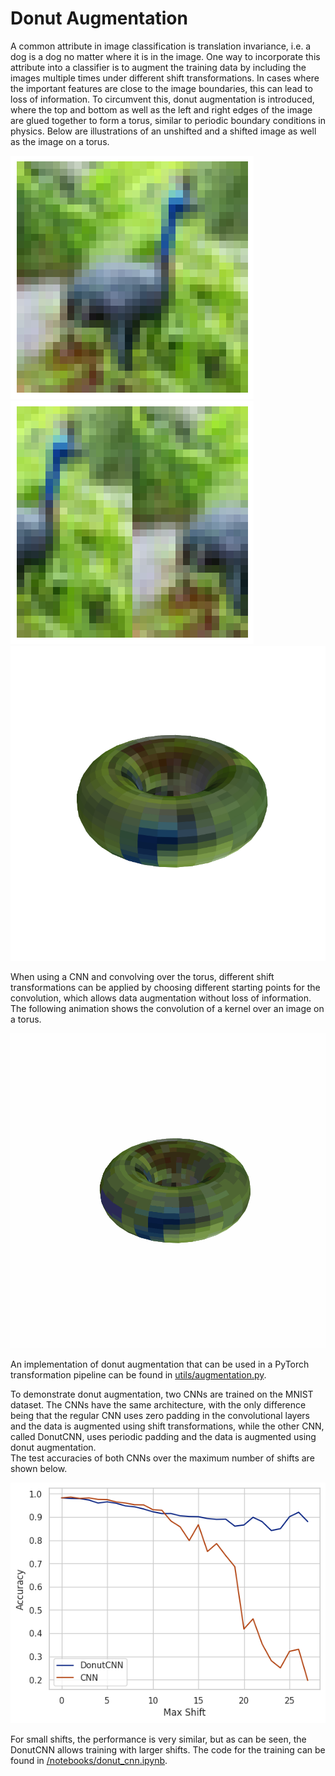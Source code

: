 # Donut Augmentation

A common attribute in image classification is translation invariance, i.e. a dog is a dog no matter where it is in the image. One way to incorporate this attribute into a classifier is to augment the training data by including the images multiple times under different shift transformations. In cases where the important features are close to the image boundaries, this can lead to loss of information. To circumvent this, donut augmentation is introduced, where the top and bottom as well as the left and right edges of the image are glued together to form a torus, similar to periodic boundary conditions in physics. 
Below are illustrations of an unshifted and a shifted image as well as the image on a torus.

![unshifted](images/unshifted.png) ![shifted](images/shifted.png)
![donut](images/donut.png)

When using a CNN and convolving over the torus, different shift transformations can be applied by choosing different starting points for the convolution, which allows data augmentation without loss of information.
The following animation shows the convolution of a kernel over an image on a torus. 

![convolution](images/convolution.gif)

An implementation of donut augmentation that can be used in a PyTorch transformation pipeline can be found in [utils/augmentation.py](utils/augmentation.py).

To demonstrate donut augmentation, two CNNs are trained on the MNIST dataset. The CNNs have the same architecture, with the only difference being that the regular CNN uses zero padding in the convolutional layers and the data is augmented using shift transformations, while the other CNN, called DonutCNN, uses periodic padding and the data is augmented using donut augmentation.  
The test accuracies of both CNNs over the maximum number of shifts are shown below.

![comparison](images/comparison.png)

For small shifts, the performance is very similar, but as can be seen, the DonutCNN allows training with larger shifts. The code for the training can be found in [/notebooks/donut_cnn.ipynb](notebooks/donut_cnn.ipynb).
